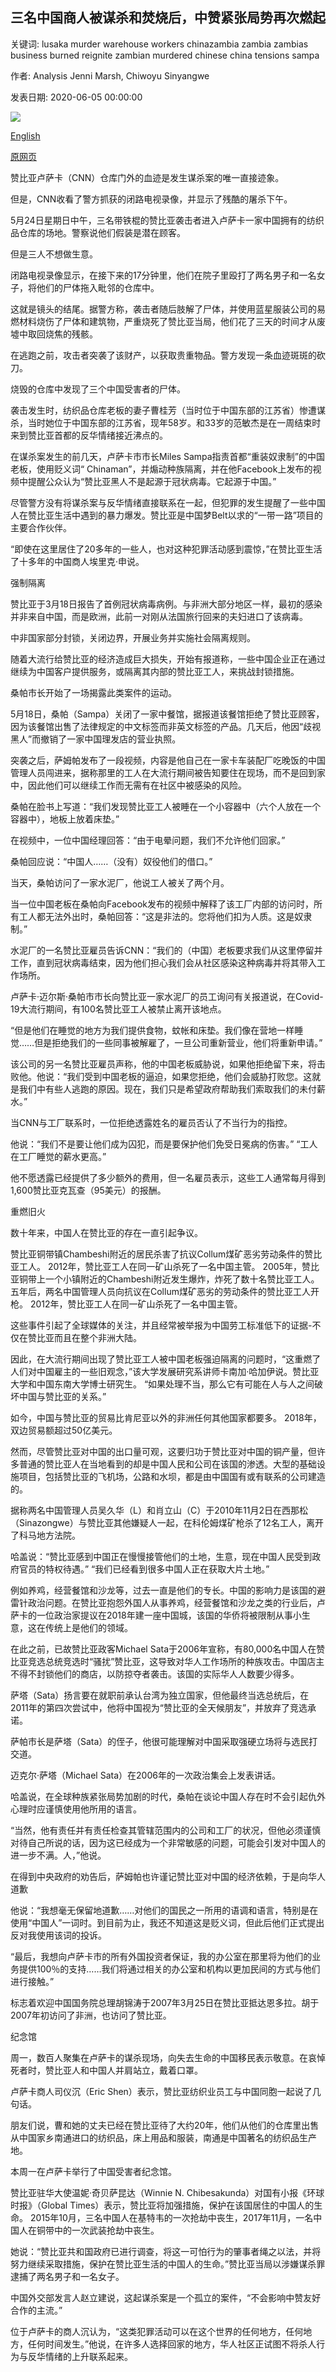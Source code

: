 ## 三名中国商人被谋杀和焚烧后，中赞紧张局势再次燃起

关键词: lusaka murder warehouse workers chinazambia zambia zambias business burned reignite zambian murdered chinese china tensions sampa

作者: Analysis Jenni Marsh, Chiwoyu Sinyangwe

发表日期: 2020-06-05 00:00:00

![](https://cdn.cnn.com/cnnnext/dam/assets/200605184401-20200605-chinese-murder-zambia-super-tease.jpg)

[English](China-Zambia%20tensions%20reignite%20after%20three%20Chinese%20business%20people%20murdered%20and%20burned.md)

[原网页](https://edition.cnn.com/2020/06/05/china/china-zambia-murder-intl-hnk/index.html)

赞比亚卢萨卡（CNN）仓库门外的血迹是发生谋杀案的唯一直接迹象。

但是，CNN收看了警方抓获的闭路电视录像，并显示了残酷的屠杀下午。

5月24日星期日中午，三名带铁棍的赞比亚袭击者进入卢萨卡一家中国拥有的纺织品仓库的场地。警察说他们假装是潜在顾客。

但是三人不想做生意。

闭路电视录像显示，在接下来的17分钟里，他们在院子里殴打了两名男子和一名女子，将他们的尸体拖入毗邻的仓库中。

这就是镜头的结尾。据警方称，袭击者随后肢解了尸体，并使用蓝星服装公司的易燃材料烧伤了尸体和建筑物，严重烧死了赞比亚当局，他们花了三天的时间才从废墟中取回烧焦的残骸。

在逃跑之前，攻击者突袭了该财产，以获取贵重物品。警方发现一条血迹斑斑的砍刀。

烧毁的仓库中发现了三个中国受害者的尸体。

袭击发生时，纺织品仓库老板的妻子曹桂芳（当时位于中国东部的江苏省）惨遭谋杀，当时她位于中国东部的江苏省，现年58岁。和33岁的范敏杰是在一周结束时来到赞比亚首都的反华情绪接近沸点的。

在谋杀案发生的前几天，卢萨卡市市长Miles Sampa指责首都“重装奴隶制”的中国老板，使用贬义词“ Chinaman”，并煽动种族隔离，并在他Facebook上发布的视频中提醒公众认为“赞比亚黑人不是起源于冠状病毒。它起源于中国。”

尽管警方没有将谋杀案与反华情绪直接联系在一起，但犯罪的发生提醒了一些中国人在赞比亚生活中遇到的暴力爆发。赞比亚是中国梦Belt以求的“一带一路”项目的主要合作伙伴。

“即使在这里居住了20多年的一些人，也对这种犯罪活动感到震惊，”在赞比亚生活了十多年的中国商人埃里克·申说。

强制隔离

赞比亚于3月18日报告了首例冠状病毒病例。与非洲大部分地区一样，最初的感染并非来自中国，而是欧洲，此前一对刚从法国旅行回来的夫妇进口了该病毒。

中非国家部分封锁，关闭边界，开展业务并实施社会隔离规则。

随着大流行给赞比亚的经济造成巨大损失，开始有报道称，一些中国企业正在通过继续为中国客户提供服务，或隔离其内部的赞比亚工人，来挑战封锁措施。

桑帕市长开始了一场揭露此类案件的运动。

5月18日，桑帕（Sampa）关闭了一家中餐馆，据报道该餐馆拒绝了赞比亚顾客，因为该餐馆出售了法律规定的中文标签而非英文标签的产品。几天后，他因“歧视黑人”而撤销了一家中国理发店的营业执照。

突袭之后，萨姆帕发布了一段视频，内容是他自己在一家卡车装配厂吃晚饭的中国管理人员闯进来，据称那里的工人在大流行期间被告知要住在现场，而不是回到家中，因此他们可以继续工作而无需有在社区中被感染的风险。

桑帕在脸书上写道：“我们发现赞比亚工人被睡在一个小容器中（六个人放在一个容器中），地板上放着床垫。”

在视频中，一位中国经理回答：“由于电晕问题，我们不允许他们回家。”

桑帕回应说：“中国人……（没有）奴役他们的借口。”

当天，桑帕访问了一家水泥厂，他说工人被关了两个月。

当一位中国老板在桑帕向Facebook发布的视频中解释了该工厂内部的访问时，所有工人都无法外出时，桑帕回答：“这是非法的。您将他们扣为人质。这是奴隶制。”

水泥厂的一名赞比亚雇员告诉CNN：“我们的（中国）老板要求我们从这里停留并工作，直到冠状病毒结束，因为他们担心我们会从社区感染这种病毒并将其带入工作场所。

卢萨卡·迈尔斯·桑帕市市长向赞比亚一家水泥厂的员工询问有关报道说，在Covid-19大流行期间，有100名赞比亚工人被禁止离开该地点。

“但是他们在睡觉的地方为我们提供食物，蚊帐和床垫。我们像在营地一样睡觉……但是拒绝我们的一些同事被解雇了，一旦公司重新营业，他们将重新申请。”

该公司的另一名赞比亚雇员声称，他的中国老板威胁说，如果他拒绝留下来，将击败他。他说：“我们受到中国老板的逼迫，如果您拒绝，他们会威胁打败您。这就是我们中有些人逃跑的原因。现在，我们只是希望政府帮助我们索取我们的未付薪水。”

当CNN与工厂联系时，一位拒绝透露姓名的雇员否认了不当行为的指控。

他说：“我们不是要让他们成为囚犯，而是要保护他们免受日冕病的伤害。” “工人在工厂睡觉的薪水更高。”

他不愿透露已经提供了多少额外的费用，但一名雇员表示，这些工人通常每月得到1,600赞比亚克瓦查（95美元）的报酬。

重燃旧火

数十年来，中国人在赞比亚的存在一直引起争议。

赞比亚铜带镇Chambeshi附近的居民杀害了抗议Collum煤矿恶劣劳动条件的赞比亚工人。 2012年，赞比亚工人在同一矿山杀死了一名中国主管。 2005年，赞比亚铜带上一个小镇附近的Chambeshi附近发生爆炸，炸死了数十名赞比亚工人。五年后，两名中国管理人员向抗议在Collum煤矿恶劣的劳动条件的赞比亚工人开枪。 2012年，赞比亚工人在同一矿山杀死了一名中国主管。

这些事件引起了全球媒体的关注，并且经常被举报为中国劳工标准低下的证据-不仅在赞比亚而且在整个非洲大陆。

因此，在大流行期间出现了赞比亚工人被中国老板强迫隔离的问题时，“这重燃了人们对中国雇主的一些旧观念，”该大学发展研究系讲师卡南加·哈加伊说。赞比亚大学和中国东南大学博士研究生。 “如果处理不当，那么它有可能在人与人之间破坏中国与赞比亚的关系。”

如今，中国与赞比亚的贸易比肯尼亚以外的非洲任何其他国家都要多。 2018年，双边贸易额超过50亿美元。

然而，尽管赞比亚对中国的出口量可观，这要归功于赞比亚对中国的铜产量，但许多普通的赞比亚人在当地看到的却是中国人民和公司在该国的渗透。大型的基础设施项目，包括赞比亚的飞机场，公路和水坝，都是由中国国有或有联系的公司建造的。

据称两名中国管理人员吴久华（L）和肖立山（C）于2010年11月2日在西那松（Sinazongwe）与赞比亚其他嫌疑人一起，在科伦姆煤矿枪杀了12名工人，离开了科马地方法院。

哈盖说：“赞比亚感到中国正在慢慢接管他们的土地，生意，现在中国人民受到政府官员的特权待遇。” “我们已经看到很多中国人正在获取大片土地。”

例如养鸡，经营餐馆和沙龙等，过去一直是他们的专长。中国的影响力是该国的避雷针政治问题。在赞比亚抱怨外国人从事养鸡，经营餐馆和沙龙之类的行业后，卢萨卡的一位政治家提议在2018年建一座中国城，该国的华侨将被限制从事小生意，这在传统上是他们的领域。

在此之前，已故赞比亚政客Michael Sata于2006年宣称，有80,000名中国人在赞比亚竞选总统竞选时“骚扰”赞比亚，这导致对华人工作场所的种族攻击。中国店主不得不封锁他们的商店，以防掠夺者袭击。该国的实际华人人数要少得多。

萨塔（Sata）扬言要在就职前承认台湾为独立国家，但他最终当选总统后，在2011年的第四次尝试中，他将中国视为“赞比亚的全天候朋友”，并放弃了竞选承诺。

萨帕市长是萨塔（Sata）的侄子，他很可能理解对中国采取强硬立场将与选民打交道。

迈克尔·萨塔（Michael Sata）在2006年的一次政治集会上发表讲话。

哈盖说，在全球种族紧张局势加剧的时代，桑帕在谈论中国人存在时不会引起仇外心理时应谨慎使用他所用的语言。

“当然，他有责任并有责任检查其管辖范围内的公司和工厂的状况，但他必须谨慎对待自己所说的话，因为这已经成为一个非常敏感的问题，可能会引发对中国人的进一步不满。人，”他说。

在得到中央政府的劝告后，萨姆帕也许谨记赞比亚对中国的经济依赖，于是向华人道歉

他说：“我想毫无保留地道歉……对他们的国民之一所用的语调和语言，特别是在使用“中国人”一词时。到目前为止，我还不知道这是贬义词，但此后他们正式提出反对我使用该词的投诉。

“最后，我想向卢萨卡市的所有外国投资者保证，我的办公室在那里将为他们的业务提供100％的支持……我们将通过相关的办公室和机构以更加民间的方式与他们进行接触。”

标志着欢迎中国国务院总理胡锦涛于2007年3月25日在赞比亚抵达恩多拉。胡于2007年初访问了非洲，也访问了赞比亚。

纪念馆

周一，数百人聚集在卢萨卡的谋杀现场，向失去生命的中国移民表示敬意。在哀悼死者时，赞比亚人和中国人并肩站立，戴着口罩。

卢萨卡商人司仪沉（Eric Shen）表示，赞比亚纺织业员工与中国同胞一起说了几句话。

朋友们说，曹和她的丈夫已经在赞比亚待了大约20年，他们从他们的仓库里出售从中国家乡南通进口的纺织品，床上用品和服装，南通是中国著名的纺织品生产地。

本周一在卢萨卡举行了中国受害者纪念馆。

赞比亚驻华大使温妮·奇贝萨昆达（Winnie N. Chibesakunda）对国有小报《环球时报》（Global Times）表示，赞比亚将加强措施，保护在该国居住的中国人的生命。 2015年10月，三名中国人在基特韦的一次抢劫中丧生，2017年11月，一名中国人在铜带中的一次武装抢劫中丧生。

她说：“赞比亚共和国政府已进行调查，将这一可怕行为的肇事者绳之以法，并将努力继续采取措施，保​​护在赞比亚生活的中国人的生命。”赞比亚当局以涉嫌谋杀罪逮捕了两名男子和一名女子。

中国外交部发言人赵立建说，这起谋杀案是一个孤立的案件，“不会影响中赞友好合作的主流。”

位于卢萨卡的商人沉认为，“这类犯罪活动可以在这个世界的任何地方，任何地方，任何时间发生。”他说，在许多人选择回家的地方，华人社区正试图不将杀人行为与反华情绪的上升联系起来。